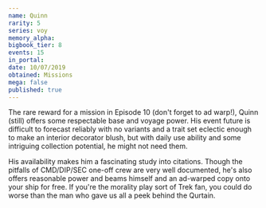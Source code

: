 ```yaml
---
name: Quinn
rarity: 5
series: voy
memory_alpha:
bigbook_tier: 8
events: 15
in_portal:
date: 10/07/2019
obtained: Missions
mega: false
published: true
---
```


The rare reward for a mission in Episode 10 (don't forget to ad warp!), Quinn (still) offers some respectable base and voyage power. His event future is difficult to forecast reliably with no variants and a trait set eclectic enough to make an interior decorator blush, but with daily use ability and some intriguing collection potential, he might not need them.

His availability makes him a fascinating study into citations. Though the pitfalls of CMD/DIP/SEC one-off crew are very well documented, he's also offers reasonable power and beams himself and an ad-warped copy onto your ship for free. If you're the morality play sort of Trek fan, you could do worse than the man who gave us all a peek behind the Qurtain.
